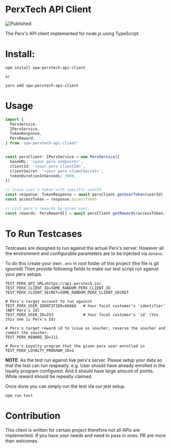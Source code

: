 PerxTech API Client
==

![Published](https://github.com/onesiamsuperapp/spw-perxtech-api-client/actions/workflows/publish.yml/badge.svg)

The Perx's API client implemented for node.js using TypeScript.

# Install:

```
npm install spw-perxtech-api-client

or 

yarn add spw-perxtech-api-client
```

# Usage

```ts
import {
  PerxService,
  IPerxService,
  TokenResponse,
  PerxReward,
} from 'spw-perxtech-api-client'


const perxClient: IPerxService = new PerxService({
  baseURL: '<your perx endpoint>',
  clientId: '<your perx clientId>',
  clientSecret: '<your perx clientSecret>',
  tokenDurationInSeconds: 3600,
})

// Issue user's token with specific userId
const response: TokenResponse = await perxClient.getUserToken(userId)
const accessToken = response.accessToken

// List perx's rewards by given user.
const rewards: PerxReward[] = await perxClient.getRewards(accessToken, {})
```

# To Run Testcases

Testcases are designed to run against the actual Perx's server. However all the environment and configurable parameters are to be injected via `dotenv`.

To do this create your own `.env` in root folder of this project (the file is git ignored) Then provide following fields to make our test script run against your perx setups.

```
TEST_PERX_API_URL=https://api.perxtech.io/
TEST_PERX_CLIENT_ID=SOME_RANDOM_PERX_CLIENT_ID
TEST_PERX_CLIENT_SECRET=SOME_RANDOM_PERX_CLIENT_SECRET

# Perx's target account to run against
TEST_PERX_USER_IDENTIFIER=66666   # Your focal customer's 'identifier' (NOT Perx's Id)
TEST_PERX_USER_ID=253             # Your focal customer's 'id' (Yes this one is Perx's Id)

# Perx's target reward id to issue as voucher, reserve the voucher and commit the voucher.
TEST_PERX_REWARD_ID=111

# Perx's Loyalty program that the given perx user enrolled in
TEST_PERX_LOYALTY_PROGRAM_ID=2
```

**NOTE**: As the test run against live perx's server. Please setup your data so that the test can run reapeatly. e.g. User should have already enrolled in the loyalty program configured. And it should have large amount of points. While reward should be repeatly claimed.

Once done you can simply run the test via our jest setup.

```
npm run test
```

# Contribution

This client is written for certain project therefore not all APIs are implemented. If you have your needs and need to pass in ones. PR are more than welcomes.
